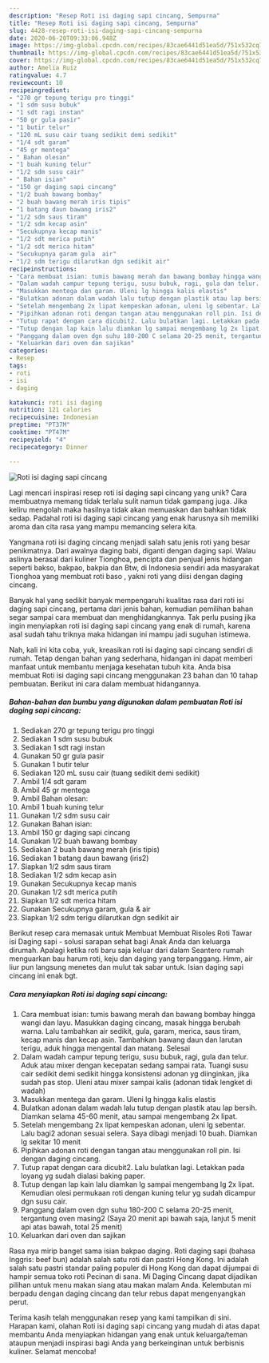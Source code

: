 ```yaml
---
description: "Resep Roti isi daging sapi cincang, Sempurna"
title: "Resep Roti isi daging sapi cincang, Sempurna"
slug: 4428-resep-roti-isi-daging-sapi-cincang-sempurna
date: 2020-06-20T09:33:06.948Z
image: https://img-global.cpcdn.com/recipes/83cae6441d51ea5d/751x532cq70/roti-isi-daging-sapi-cincang-foto-resep-utama.jpg
thumbnail: https://img-global.cpcdn.com/recipes/83cae6441d51ea5d/751x532cq70/roti-isi-daging-sapi-cincang-foto-resep-utama.jpg
cover: https://img-global.cpcdn.com/recipes/83cae6441d51ea5d/751x532cq70/roti-isi-daging-sapi-cincang-foto-resep-utama.jpg
author: Amelia Ruiz
ratingvalue: 4.7
reviewcount: 10
recipeingredient:
- "270 gr tepung terigu pro tinggi"
- "1 sdm susu bubuk"
- "1 sdt ragi instan"
- "50 gr gula pasir"
- "1 butir telur"
- "120 mL susu cair tuang sedikit demi sedikit"
- "1/4 sdt garam"
- "45 gr mentega"
- " Bahan olesan"
- "1 buah kuning telur"
- "1/2 sdm susu cair"
- " Bahan isian"
- "150 gr daging sapi cincang"
- "1/2 buah bawang bombay"
- "2 buah bawang merah iris tipis"
- "1 batang daun bawang iris2"
- "1/2 sdm saus tiram"
- "1/2 sdm kecap asin"
- "Secukupnya kecap manis"
- "1/2 sdt merica putih"
- "1/2 sdt merica hitam"
- "Secukupnya garam gula  air"
- "1/2 sdm terigu dilarutkan dgn sedikit air"
recipeinstructions:
- "Cara membuat isian: tumis bawang merah dan bawang bombay hingga wangi dan layu. Masukkan daging cincang, masak hingga berubah warna. Lalu tambahkan air sedikit, gula, garam, merica, saus tiram, kecap manis dan kecap asin. Tambahkan bawang daun dan larutan terigu, aduk hingga mengental dan matang. Selesai"
- "Dalam wadah campur tepung terigu, susu bubuk, ragi, gula dan telur. Aduk atau mixer dengan kecepatan sedang sampai rata. Tuangi susu cair sedikit demi sedikit hingga konsistensi adonan yg diinginkan, jika sudah pas stop. Uleni atau mixer sampai kalis (adonan tidak lengket di wadah)"
- "Masukkan mentega dan garam. Uleni lg hingga kalis elastis"
- "Bulatkan adonan dalam wadah lalu tutup dengan plastik atau lap bersih. Diamkan selama 45-60 menit, atau sampai mengembang 2x lipat."
- "Setelah mengembang 2x lipat kempeskan adonan, uleni lg sebentar. Lalu bagi2 adonan sesuai selera. Saya dibagi menjadi 10 buah. Diamkan lg sekitar 10 menit"
- "Pipihkan adonan roti dengan tangan atau menggunakan roll pin. Isi dengan daging cincang."
- "Tutup rapat dengan cara dicubit2. Lalu bulatkan lagi. Letakkan pada loyang yg sudah dialasi baking paper."
- "Tutup dengan lap kain lalu diamkan lg sampai mengembang lg 2x lipat. Kemudian olesi permukaan roti dengan kuning telur yg sudah dicampur dgn susu cair."
- "Panggang dalam oven dgn suhu 180-200 C selama 20-25 menit, tergantung oven masing2 (Saya 20 menit api bawah saja, lanjut 5 menit api atas bawah, total 25 menit)"
- "Keluarkan dari oven dan sajikan"
categories:
- Resep
tags:
- roti
- isi
- daging

katakunci: roti isi daging 
nutrition: 121 calories
recipecuisine: Indonesian
preptime: "PT37M"
cooktime: "PT47M"
recipeyield: "4"
recipecategory: Dinner

---
```



![Roti isi daging sapi cincang](https://img-global.cpcdn.com/recipes/83cae6441d51ea5d/751x532cq70/roti-isi-daging-sapi-cincang-foto-resep-utama.jpg)

Lagi mencari inspirasi resep roti isi daging sapi cincang yang unik? Cara membuatnya memang tidak terlalu sulit namun tidak gampang juga. Jika keliru mengolah maka hasilnya tidak akan memuaskan dan bahkan tidak sedap. Padahal roti isi daging sapi cincang yang enak harusnya sih memiliki aroma dan cita rasa yang mampu memancing selera kita.

Yangmana roti isi daging cincang menjadi salah satu jenis roti yang besar penikmatnya. Dari awalnya daging babi, diganti dengan daging sapi. Walau aslinya berasal dari kuliner Tionghoa, pencipta dan penjual jenis hidangan seperti bakso, bakpao, bakpia dan Btw, di Indonesia sendiri ada masyarakat Tionghoa yang membuat roti baso , yakni roti yang diisi dengan daging cincang.

Banyak hal yang sedikit banyak mempengaruhi kualitas rasa dari roti isi daging sapi cincang, pertama dari jenis bahan, kemudian pemilihan bahan segar sampai cara membuat dan menghidangkannya. Tak perlu pusing jika ingin menyiapkan roti isi daging sapi cincang yang enak di rumah, karena asal sudah tahu triknya maka hidangan ini mampu jadi suguhan istimewa.


Nah, kali ini kita coba, yuk, kreasikan roti isi daging sapi cincang sendiri di rumah. Tetap dengan bahan yang sederhana, hidangan ini dapat memberi manfaat untuk membantu menjaga kesehatan tubuh kita. Anda bisa membuat Roti isi daging sapi cincang menggunakan 23 bahan dan 10 tahap pembuatan. Berikut ini cara dalam membuat hidangannya.

<!--inarticleads1-->

##### Bahan-bahan dan bumbu yang digunakan dalam pembuatan Roti isi daging sapi cincang:

1. Sediakan 270 gr tepung terigu pro tinggi
1. Sediakan 1 sdm susu bubuk
1. Sediakan 1 sdt ragi instan
1. Gunakan 50 gr gula pasir
1. Gunakan 1 butir telur
1. Sediakan 120 mL susu cair (tuang sedikit demi sedikit)
1. Ambil 1/4 sdt garam
1. Ambil 45 gr mentega
1. Ambil  Bahan olesan:
1. Ambil 1 buah kuning telur
1. Gunakan 1/2 sdm susu cair
1. Gunakan  Bahan isian:
1. Ambil 150 gr daging sapi cincang
1. Gunakan 1/2 buah bawang bombay
1. Sediakan 2 buah bawang merah (iris tipis)
1. Sediakan 1 batang daun bawang (iris2)
1. Siapkan 1/2 sdm saus tiram
1. Sediakan 1/2 sdm kecap asin
1. Gunakan Secukupnya kecap manis
1. Gunakan 1/2 sdt merica putih
1. Siapkan 1/2 sdt merica hitam
1. Gunakan Secukupnya garam, gula &amp; air
1. Siapkan 1/2 sdm terigu dilarutkan dgn sedikit air


Berikut resep cara memasak untuk Membuat Membuat Risoles Roti Tawar isi Daging sapi - solusi sarapan sehat bagi Anak Anda dan keluarga dirumah. Apalagi ketika roti baru saja keluar dari dalam Seantero rumah menguarkan bau harum roti, keju dan daging yang terpanggang. Hmm, air liur pun langsung menetes dan mulut tak sabar untuk. Isian daging sapi cincang ini enak bgt. 

<!--inarticleads2-->

##### Cara menyiapkan Roti isi daging sapi cincang:

1. Cara membuat isian: tumis bawang merah dan bawang bombay hingga wangi dan layu. Masukkan daging cincang, masak hingga berubah warna. Lalu tambahkan air sedikit, gula, garam, merica, saus tiram, kecap manis dan kecap asin. Tambahkan bawang daun dan larutan terigu, aduk hingga mengental dan matang. Selesai
1. Dalam wadah campur tepung terigu, susu bubuk, ragi, gula dan telur. Aduk atau mixer dengan kecepatan sedang sampai rata. Tuangi susu cair sedikit demi sedikit hingga konsistensi adonan yg diinginkan, jika sudah pas stop. Uleni atau mixer sampai kalis (adonan tidak lengket di wadah)
1. Masukkan mentega dan garam. Uleni lg hingga kalis elastis
1. Bulatkan adonan dalam wadah lalu tutup dengan plastik atau lap bersih. Diamkan selama 45-60 menit, atau sampai mengembang 2x lipat.
1. Setelah mengembang 2x lipat kempeskan adonan, uleni lg sebentar. Lalu bagi2 adonan sesuai selera. Saya dibagi menjadi 10 buah. Diamkan lg sekitar 10 menit
1. Pipihkan adonan roti dengan tangan atau menggunakan roll pin. Isi dengan daging cincang.
1. Tutup rapat dengan cara dicubit2. Lalu bulatkan lagi. Letakkan pada loyang yg sudah dialasi baking paper.
1. Tutup dengan lap kain lalu diamkan lg sampai mengembang lg 2x lipat. Kemudian olesi permukaan roti dengan kuning telur yg sudah dicampur dgn susu cair.
1. Panggang dalam oven dgn suhu 180-200 C selama 20-25 menit, tergantung oven masing2 (Saya 20 menit api bawah saja, lanjut 5 menit api atas bawah, total 25 menit)
1. Keluarkan dari oven dan sajikan


Rasa nya mirip banget sama isian bakpao daging. Roti daging sapi (bahasa Inggris: beef bun) adalah salah satu roti dan pastri Hong Kong. Ini adalah salah satu pastri standar paling populer di Hong Kong dan dapat dijumpai di hampir semua toko roti Pecinan di sana. Mi Daging Cincang dapat dijadikan pilihan untuk menu makan siang atau makan malam Anda. Kelembutan mi berpadu dengan daging cincang dan telur rebus dapat mengenyangkan perut. 

Terima kasih telah menggunakan resep yang kami tampilkan di sini. Harapan kami, olahan Roti isi daging sapi cincang yang mudah di atas dapat membantu Anda menyiapkan hidangan yang enak untuk keluarga/teman ataupun menjadi inspirasi bagi Anda yang berkeinginan untuk berbisnis kuliner. Selamat mencoba!
